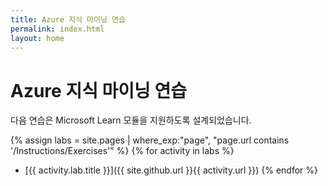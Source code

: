 ```yaml
---
title: Azure 지식 마이닝 연습
permalink: index.html
layout: home
---
```


# Azure 지식 마이닝 연습

다음 연습은 Microsoft Learn 모듈을 지원하도록 설계되었습니다.

{% assign labs = site.pages | where_exp:"page", "page.url contains '/Instructions/Exercises'" %} {% for activity in labs  %}
- [{{ activity.lab.title }}]({{ site.github.url }}{{ activity.url }}) {% endfor %}
